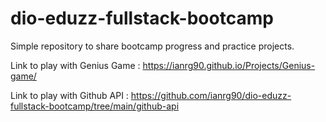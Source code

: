 # dio-eduzz-fullstack-bootcamp

Simple repository to share bootcamp progress and practice projects.

Link to play with Genius Game : https://ianrg90.github.io/Projects/Genius-game/

Link to play with Github API : https://github.com/ianrg90/dio-eduzz-fullstack-bootcamp/tree/main/github-api
